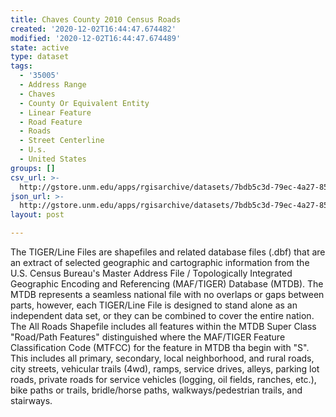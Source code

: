 ```yaml
---
title: Chaves County 2010 Census Roads
created: '2020-12-02T16:44:47.674482'
modified: '2020-12-02T16:44:47.674489'
state: active
type: dataset
tags:
  - '35005'
  - Address Range
  - Chaves
  - County Or Equivalent Entity
  - Linear Feature
  - Road Feature
  - Roads
  - Street Centerline
  - U.s.
  - United States
groups: []
csv_url: >-
  http://gstore.unm.edu/apps/rgisarchive/datasets/7bdb5c3d-79ec-4a27-8562-21cb2b7ac918/tl_2010_35005_roads.derived.csv
json_url: >-
  http://gstore.unm.edu/apps/rgisarchive/datasets/7bdb5c3d-79ec-4a27-8562-21cb2b7ac918/tl_2010_35005_roads.derived.json
layout: post

---
```

The TIGER/Line Files are shapefiles and related database files (.dbf) that are an extract of selected geographic and cartographic information from the U.S. Census Bureau's Master Address File / Topologically Integrated Geographic Encoding and Referencing (MAF/TIGER) Database (MTDB).  The MTDB represents a seamless national file with no overlaps or gaps between parts, however, each TIGER/Line File is designed to stand alone as an independent data set, or they can be combined to cover the entire nation.  The All Roads Shapefile includes all features within the MTDB Super Class "Road/Path Features" distinguished where the MAF/TIGER Feature Classification Code (MTFCC) for the feature in MTDB tha begin with "S".  This includes all primary, secondary, local neighborhood, and rural roads, city streets, vehicular trails (4wd), ramps, service drives, alleys, parking lot roads, private roads for service vehicles (logging, oil fields, ranches, etc.), bike paths or trails, bridle/horse paths, walkways/pedestrian trails, and stairways.  

